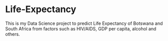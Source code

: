 # Life-Expectancy
This is my Data Science project to predict Life Expectancy of Botswana and South Africa from factors such as HIV/AIDS, GDP per capita, alcohol and others.
